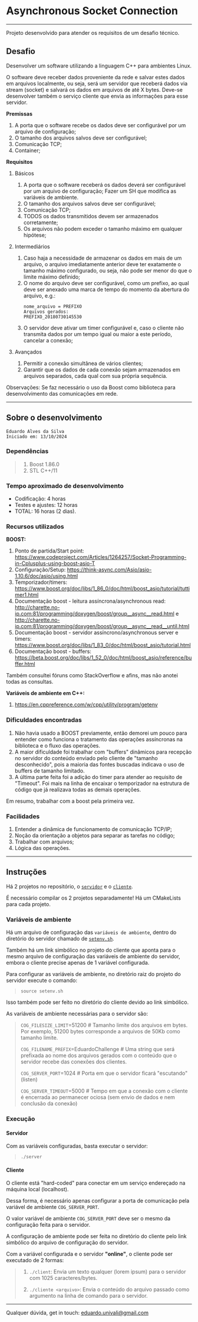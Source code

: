 # Asynchronous Socket Connection
-----
Projeto desenvolvido para atender os requisitos de um desafio técnico.

## Desafio
Desenvolver um software utilizando a linguagem C++ para ambientes Linux.

O software deve receber dados proveniente da rede e salvar estes dados em arquivos localmente, ou seja, será um servidor que receberá dados via stream (socket) e
salvará os dados em arquivos de até X bytes. Deve-se desenvolver também o serviço cliente que envia as informações para esse servidor. 

**Premissas**
1) A porta que o software recebe os dados deve ser configurável por um arquivo de configuração;
2) O tamanho dos arquivos salvos deve ser configurável;
3) Comunicação TCP;
4) Container;

**Requisitos**
1. Básicos
    1. A porta que o software receberá os dados deverá ser configurável por um arquivo de configuração; Fazer um SH que modifica as variáveis de ambiente.
    2. O tamanho dos arquivos salvos deve ser configurável;
    3. Comunicação TCP;
    4. TODOS os dados transmitidos devem ser armazenados corretamente;
    5. Os arquivos não podem exceder o tamanho máximo em qualquer hipótese;

2. Intermediários
    1. Caso haja a necessidade de armazenar os dados em mais de um arquivo, o arquivo imediatamente anterior deve ter exatamente o tamanho máximo configurado, ou seja, não pode ser menor do que o limite máximo definido;
    2. O nome do arquivo deve ser configurável, como um prefixo, ao qual deve ser anexado uma marca de tempo do momento da abertura do arquivo, e.g.:
        ```
        nome_arquivo = PREFIXO
        Arquivos gerados:
        PREFIXO_20180730145530
        ```
    3. O servidor deve ativar um timer configurável e, caso o cliente não transmita dados por um tempo igual ou maior a este período, cancelar a conexão;

3. Avançados
    1. Permitir a conexão simultânea de vários clientes;
    2. Garantir que os dados de cada conexão sejam armazenados em arquivos separados, cada qual com sua própria sequência.

Observações: Se faz necessário o uso da Boost como biblioteca para desenvolvimento das comunicações em rede.

-----

## Sobre o desenvolvimento
```
Eduardo Alves da Silva
Iniciado em: 13/10/2024
```

### Dependências
 > 1. Boost 1.86.0
 > 2. STL C++/11

### Tempo aproximado de desenvolvimento
* Codificação: 4 horas
* Testes e ajustes: 12 horas
* TOTAL: 16 horas (2 dias).

### Recursos utilizados
**BOOST:**
1. Ponto de partida/Start point: https://www.codeproject.com/Articles/1264257/Socket-Programming-in-Cplusplus-using-boost-asio-T
2. Configuração/Setup: https://think-async.com/Asio/asio-1.10.6/doc/asio/using.html
3. Temporizador/timers: https://www.boost.org/doc/libs/1_86_0/doc/html/boost_asio/tutorial/tuttimer1.html
4. Documentação boost - leitura assíncrona/asynchronous read: http://charette.no-ip.com:81/programming/doxygen/boost/group__async__read.html e http://charette.no-ip.com:81/programming/doxygen/boost/group__async__read__until.html
5. Documentação boost - servidor assíncrono/asynchronous server e timers: https://www.boost.org/doc/libs/1_83_0/doc/html/boost_asio/tutorial.html
6. Documentação boost - buffers: https://beta.boost.org/doc/libs/1_52_0/doc/html/boost_asio/reference/buffer.html

Também consultei fóruns como StackOverflow e afins, mas não anotei todas as consultas.

**Variáveis de ambiente em C++:**
1. https://en.cppreference.com/w/cpp/utility/program/getenv

### Dificuldades encontradas
1. Não havia usado a BOOST previamente, então demorei um pouco para entender como funciona o tratamento das operações assíncronas na biblioteca e o fluxo das operações.
2. A maior dificuldade foi trabalhar com "buffers" dinâmicos para recepção no servidor do conteúdo enviado pelo cliente de "tamanho desconhecido", pois a maioria das fontes buscadas indicava o uso de buffers de tamanho limitado.
3. A última parte feita foi a adição do timer para atender ao requisito de "Timeout". Foi mais na linha de encaixar o temporizador na estrutura de código que já realizava todas as demais operações.

Em resumo, trabalhar com a boost pela primeira vez.

### Facilidades
1. Entender a dinâmica de funcionamento de comunicação TCP/IP;
2. Noção da orientação a objetos para separar as tarefas no código;
3. Trabalhar com arquivos;
4. Lógica das operações.

-------

## Instruções

Há 2 projetos no repositório, o [`servidor`](https://github.com/edualvss/cog_async_socket/tree/main/cog_server) e o [`cliente`](https://github.com/edualvss/cog_async_socket/tree/main/cog_client).

É necessário compilar os 2 projetos separadamente! Há um CMakeLists para cada projeto.

### Variáveis de ambiente

Há um arquivo de configuração das `variáveis de ambiente`, dentro do diretório do servidor chamado de [`setenv.sh`](https://github.com/edualvss/cog_async_socket/blob/main/cog_server/setenv.sh).

Também há um link simbólico no projeto do cliente que aponta para o mesmo arquivo de configuração das variáveis de ambiente do servidor, embora o cliente precise apenas de 1 variável configurada.

Para configurar as variáveis de ambiente, no diretório raiz do projeto do servidor execute o comando:
> `source setenv.sh`

Isso também pode ser feito no diretório do cliente devido ao link simbólico.

As variáveis de ambiente necessárias para o servidor são:
> `COG_FILESIZE_LIMIT`=51200  # Tamanho limite dos arquivos em bytes. Por exemplo, 51200 bytes corresponde a arquivos de 50Kb como tamanho limite.
> 
> `COG_FILENAME_PREFIX`=EduardoChallenge # Uma string que será prefixada ao nome dos arquivos gerados com o conteúdo que o servidor recebe das conexões dos clientes.
> 
> `COG_SERVER_PORT`=1024 # Porta em que o servidor ficará "escutando" (listen)
> 
> `COG_SERVER_TIMEOUT`=5000 # Tempo em que a conexão com o cliente é encerrada ao permanecer ociosa (sem envio de dados e nem conclusão da conexão)

### Execução

#### Servidor

Com as variáveis configuradas, basta executar o servidor: 
> `./server`


#### Cliente

O cliente está "hard-coded" para conectar em um serviço endereçado na máquina local (localhost). 

Dessa forma, é necessário apenas configurar a porta de comunicação pela variável de ambiente `COG_SERVER_PORT`. 

O valor variável de ambiente `COG_SERVER_PORT` deve ser o mesmo da configuração feita para o servidor. 

A configuração de ambiente pode ser feita no diretório do cliente pelo link simbólico do arquivo de configuração do servidor.

Com a variável configurada e o servidor **"online"**, o cliente pode ser executado de 2 formas:
> 1. `./client`: Envia um texto qualquer (lorem ipsum) para o servidor com 1025 caracteres/bytes.
> 
> 2. `./cliente <arquivo>`: Envia o conteúdo do arquivo passado como argumento na linha de comando para o servidor.

--------------

Qualquer dúvida, get in touch: eduardo.univali@gmail.com
